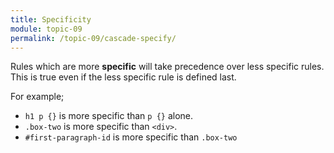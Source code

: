 ```yaml
---
title: Specificity
module: topic-09
permalink: /topic-09/cascade-specify/
---
```


<div class="divider-heading"></div>

Rules which are more **specific** will take precedence over less specific rules. This is true even if the less specific rule is defined last.

For example;
- `h1 p {}` is more specific than `p {}` alone.
- `.box-two` is more specific than `<div>`.
- `#first-paragraph-id` is more specific than `.box-two`


<div class="codepen-embed">
  <p data-height="600" data-theme-id="30567" data-slug-hash="NWrNmgM" data-default-tab="css,result" data-user="retrog4m3r" data-embed-version="2" data-pen-title="[Topic-07]  Cascading, Pt. 2" class="codepen"></p>
</div>
